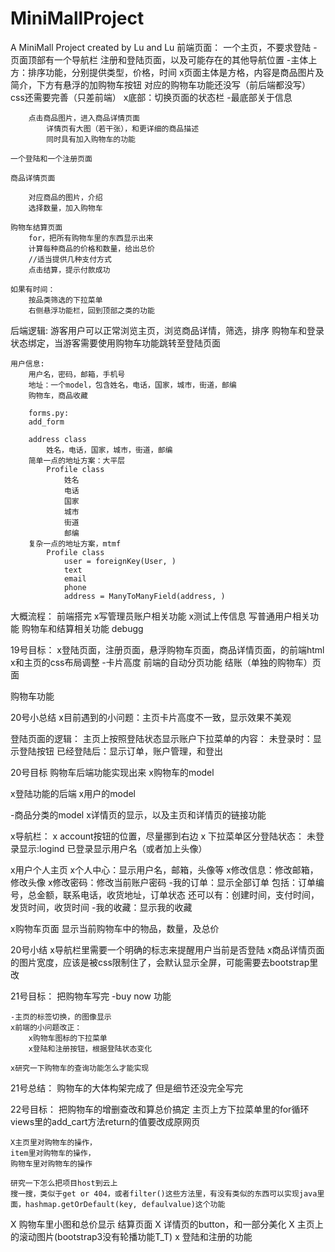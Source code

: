 # MiniMallProject
A MiniMall Project created by Lu and Lu
前端页面：
    一个主页，不要求登陆
        -页面顶部有一个导航栏
            注册和登陆页面，以及可能存在的其他导航位置
        -主体上方：排序功能，分别提供类型，价格，时间
        x页面主体是方格，内容是商品图片及简介，下方有悬浮的加购物车按钮
            对应的购物车功能还没写（前后端都没写）
            css还需要完善（只差前端）
        x底部：切换页面的状态栏
        -最底部关于信息

        点击商品图片，进入商品详情页面
            详情页有大图（若干张），和更详细的商品描述
            同时具有加入购物车的功能
        
    一个登陆和一个注册页面

    商品详情页面
        
        对应商品的图片，介绍
        选择数量，加入购物车

    购物车结算页面
        for，把所有购物车里的东西显示出来
        计算每种商品的价格和数量，给出总价
        //适当提供几种支付方式
        点击结算，提示付款成功

    如果有时间：
        按品类筛选的下拉菜单
        右侧悬浮功能栏，回到顶部之类的功能


后端逻辑:
    游客用户可以正常浏览主页，浏览商品详情，筛选，排序
    购物车和登录状态绑定，当游客需要使用购物车功能跳转至登陆页面

    用户信息:
        用户名，密码，邮箱，手机号
        地址：一个model，包含姓名，电话，国家，城市，街道，邮编
        购物车，商品收藏

        forms.py:
        add_form

        address class
            姓名，电话，国家，城市，街道，邮编
        简单一点的地址方案：大平层
            Profile class
                姓名
                电话
                国家
                城市
                街道
                邮编
        复杂一点的地址方案，mtmf
            Profile class
                user = foreignKey(User, )
                text
                email
                phone
                address = ManyToManyField(address, )



大概流程：
    前端搭完
    x写管理员账户相关功能
    x测试上传信息
    写普通用户相关功能
    购物车和结算相关功能
    debugg



19号目标：
x登陆页面，注册页面，悬浮购物车页面，商品详情页面，的前端html
x和主页的css布局调整
-卡片高度
前端的自动分页功能
结账（单独的购物车）页面

购物车功能


20号小总结
    x目前遇到的小问题：主页卡片高度不一致，显示效果不美观

登陆页面的逻辑：
    主页上按照登陆状态显示账户下拉菜单的内容：
        未登录时：显示登陆按钮
        已经登陆后：显示订单，账户管理，和登出


20号目标
购物车后端功能实现出来
x购物车的model

x登陆功能的后端
x用户的model

-商品分类的model
x详情页的显示，以及主页和详情页的链接功能


x导航栏：
    x account按钮的位置，尽量挪到右边
    x 下拉菜单区分登陆状态：
        未登录显示:logind
        已登录显示用户名（或者加上头像）

x用户个人主页
    x个人中心：显示用户名，邮箱，头像等
    x修改信息：修改邮箱，修改头像
    x修改密码：修改当前账户密码
    -我的订单：显示全部订单
        包括：订单编号，总金额，联系电话，收货地址，订单状态
        还可以有：创建时间，支付时间，发货时间，收货时间
    -我的收藏：显示我的收藏

x购物车页面
    显示当前购物车中的物品，数量，及总价


20号小结
    x导航栏里需要一个明确的标志来提醒用户当前是否登陆
    x商品详情页面的图片宽度，应该是被css限制住了，会默认显示全屏，可能需要去bootstrap里改

21号目标：
    把购物车写完
    -buy now 功能

    -主页的标签切换，的图像显示
    x前端的小问题改正：
        x购物车图标的下拉菜单
        x登陆和注册按钮，根据登陆状态变化

    x研究一下购物车的查询功能怎么才能实现

21号总结：
    购物车的大体构架完成了
    但是细节还没完全写完

22号目标：
    把购物车的增删查改和算总价搞定
    主页上方下拉菜单里的for循环
        views里的add_cart方法return的值要改成原网页
        
    X主页里对购物车的操作，
    item里对购物车的操作，
    购物车里对购物车的操作

    研究一下怎么把项目host到云上
    搜一搜，类似于get or 404，或者filter()这些方法里，有没有类似的东西可以实现java里面，hashmap.getOrDefault(key, defaulvalue)这个功能


X 购物车里小图和总价显示
结算页面
X 详情页的button，和一部分美化
X 主页上的滚动图片(bootstrap3没有轮播功能T_T)
x 登陆和注册的功能
